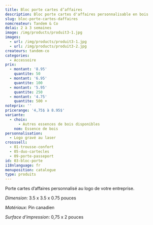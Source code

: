 ```yaml
---
title: Bloc porte cartes d’affaires
description: Bloc porte cartes d'affaires personnalisable en bois
slug: bloc-porte-cartes-daffaires
nomcreateur: Tandem & Co
delai: 2 à 3 semaines
image: /img/products/produit3-1.jpg
images:
  - url: /img/products/produit3-1.jpg
  - url: /img/products/produit3-2.jpg
createurs: tandem-co
categories:
  - Accessoire
prix:
  - montant: '8.95'
    quantite: 50
  - montant: '6.95'
    quantite: 100
  - montant: '5.95'
    quantite: 250
  - montant: '4.75'
    quantite: 500 +
noteprix: ''
pricerange: '4,75$ à 8.95$'
variante:
  - choix:
      - Autres essences de bois disponibles
    nom: Essence de bois
personnalisation:
  - Logo gravé au laser
crosssell:
  - 01-trousse-confort
  - 05-duo-cartecles
  - 09-porte-passeport
id: 03-bloc-porte
i18nlanguage: fr
menuposition: catalogue
type: produits
---
```


Porte cartes d’affaires personnalisé au logo de votre entreprise.

*Dimension*: 3.5 x 3.5 x 0.75 pouces

*Matériaux*: Pin canadien

*Surface d’impression*: 0,75 x 2 pouces




